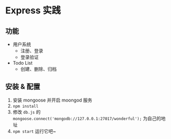 # Express 实践
## 功能
- 用户系统
  - 注册、登录
  - 登录验证
- Todo List
  - 创建、删除、归档

## 安装 & 配置
1. 安装 mongoose 并开启 moongod 服务
2. `npm install`
3. 修改 `db.js` 的 `mongoose.connect('mongodb://127.0.0.1:27017/wonderful');` 为自己的地址
4. `npm start` 运行它吧~
